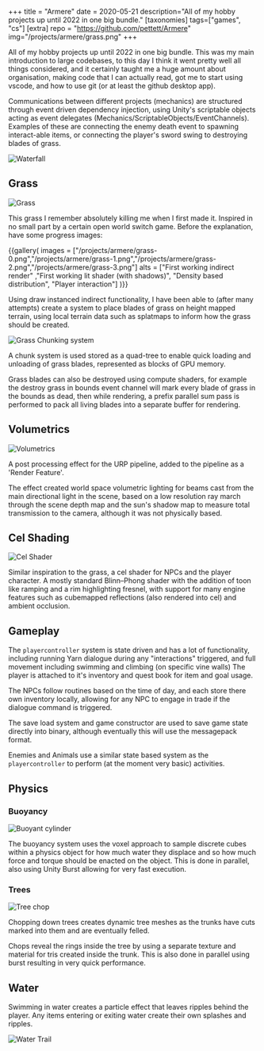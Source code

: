 +++
title = "Armere"
date = 2020-05-21
description="All of my hobby projects up until 2022 in one big bundle."
[taxonomies]
tags=["games", "cs"]
[extra]
repo = "https://github.com/pettett/Armere"
img="/projects/armere/grass.png"
+++

All of my hobby projects up until 2022 in one big bundle. <!-- more --> This was my main introduction to large codebases, to this day I think it
went pretty well all things considered, and it certainly taught me a huge amount about organisation, making code that I can actually read,
got me to start using vscode, and how to use git (or at least the github desktop app).

Communications between different projects (mechanics) are structured through event driven dependency injection,
using Unity's scriptable objects acting as event delegates (Mechanics/ScriptableObjects/EventChannels). Examples of these
are connecting the enemy death event to spawning interact-able items, or connecting the player's sword swing to destroying
blades of grass.

![Waterfall](/projects/armere/waterfall.png)

## Grass

![Grass](/projects/armere/grass.png)

This grass I remember absolutely killing me when I first made it. Inspired in no small part by a certain open world switch game. Before the explanation, have some progress images:

{{gallery(
	images = ["/projects/armere/grass-0.png","/projects/armere/grass-1.png","/projects/armere/grass-2.png","/projects/armere/grass-3.png"]
	alts = ["First working indirect render" ,"First working lit shader (with shadows)", "Density based distribution", "Player interaction"]
)}}

Using draw instanced indirect functionality, I have been able to (after many attempts) create a system to place blades of grass on height mapped terrain, using local terrain data such as splatmaps to inform how the grass should be created.

![Grass Chunking system](/projects/armere/grass_chunks.png)

A chunk system is used stored as a quad-tree to enable quick loading and unloading of grass blades, represented as blocks of GPU memory.

Grass blades can also be destroyed using compute shaders, for example the destroy grass in bounds event channel will mark every blade of grass in the bounds as dead, then while rendering, a prefix parallel sum pass is performed to pack all living blades into a separate buffer for rendering.

## Volumetrics

![Volumetrics](/projects/armere/volumetric.jpg)

A post processing effect for the URP pipeline, added to the pipeline as a 'Render Feature'.

The effect created world space volumetric lighting for beams cast from the main directional light in the scene, based on a low resolution ray march through the scene depth map and the sun's shadow map to measure total transmission to the camera, although it was not physically based.

## Cel Shading

![Cel Shader](/projects/armere/cel.png)

Similar inspiration to the grass, a cel shader for NPCs and the player character. A mostly standard Blinn–Phong shader with the addition of toon like ramping and a rim highlighting fresnel, with support for many engine features such as cubemapped reflections (also rendered into cel) and ambient occlusion.

## Gameplay

The `playercontroller` system is state driven and has a lot of functionality, including running Yarn dialogue
during any "interactions" triggered, and full movement including swimming and climbing (on specific vine walls)
The player is attached to it's inventory and quest book for item and goal usage.

The NPCs follow routines based on the time of day, and each store there own inventory locally, allowing for any
NPC to engage in trade if the dialogue command is triggered.

The save load system and game constructor are used to save game state directly into binary, although eventually
this will use the messagepack format.

Enemies and Animals use a similar state based system as the `playercontroller` to perform (at the moment very basic)
activities.

## Physics

### Buoyancy

![Buoyant cylinder](/projects/armere/log_in_water.png)

The buoyancy system uses the voxel approach to sample discrete cubes within a physics object for how much water they displace and
so how much force and torque should be enacted on the object. This is done in parallel, also using Unity Burst allowing for very fast execution.

### Trees

![Tree chop](/projects/armere/tree_chop.png)

Chopping down trees creates dynamic tree meshes as the trunks have cuts marked into them and are eventually felled.

Chops reveal the rings inside the tree by using a separate texture and material for tris created inside the trunk.
This is also done in parallel using burst resulting in very quick performance.

## Water

Swimming in water creates a particle effect that leaves ripples behind the player. Any items entering or exiting water create their own splashes and ripples.

![Water Trail](/projects/armere/water_trail.png)
